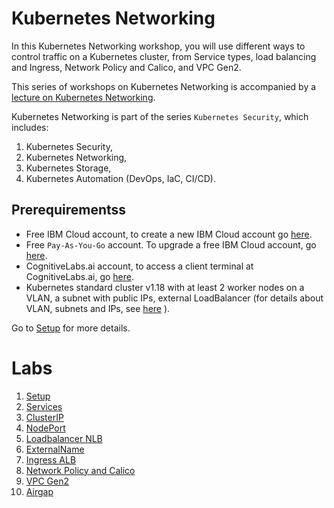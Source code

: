 # Kubernetes Networking

In this Kubernetes Networking workshop, you will use different ways to control traffic on a Kubernetes cluster, from Service types, load balancing and Ingress, Network Policy and Calico, and VPC Gen2. 

This series of workshops on Kubernetes Networking is accompanied by a [lecture on Kubernetes Networking](https://raw.githubusercontent.com/remkohdev/kubernetes-networking/master/pdf/KubernetesNetworking-Lecture.pdf).

Kubernetes Networking is part of the series `Kubernetes Security`, which includes:

1. Kubernetes Security,
2. Kubernetes Networking,
3. Kubernetes Storage,
4. Kubernetes Automation (DevOps, IaC, CI/CD).

## Prerequirementss

* Free IBM Cloud account, to create a new IBM Cloud account go [here](https://ibm.github.io/workshop-setup/NEWACCOUNT/).
* Free `Pay-As-You-Go` account. To upgrade a free IBM Cloud account, go [here](https://ibm.github.io/workshop-setup/PAYASYOUGO/).
* CognitiveLabs.ai account, to access a client terminal at CognitiveLabs.ai, go [here](https://ibm.github.io/workshop-setup/COGNITIVECLASS/).
* Kubernetes standard cluster v1.18 with at least 2 worker nodes on a VLAN, a subnet with public IPs, external LoadBalancer (for details about VLAN, subnets and IPs, see [here](https://cloud.ibm.com/docs/containers?topic=containers-subnets) ). 

Go to [Setup](setup.md) for more details.

# Labs

1. [Setup](setup.md)
2. [Services](services.md)
3. [ClusterIP](clusterip.md)
4. [NodePort](nodeport.md)
5. [Loadbalancer NLB](loadbalancer.md)
6. [ExternalName](externalname.md)
7. [Ingress ALB](ingress-alb.md)
8. [Network Policy and Calico](networkpolicy.md) 
9.  [VPC Gen2](vpcgen2.md)
10. [Airgap](airgap.md)

